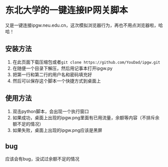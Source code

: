 # 东北大学的一键连接IP网关脚本
又是一键连接ipgw.neu.edu.cn，这次模拟浏览器行为，再也不用点浏览器啦，哈哈！

## 安装方法

1. 在此页面下载压缩包或者`git clone https://github.com/YouDad/ipgw.git`
2. 在随便一个目录下解压，然后用记事本打开ipgw.py
3. 把第一行和第二行的用户名和密码填充好
4. 然后可以保存这个脚本一个快捷方式到桌面上

## 使用方法

1. 双击python脚本，会出现一个执行窗口
2. 如果成功，桌面上出现的ipgw.png里面有已用流量，余额等内容（不排斥余额不足的情况）
3. 如果失败，桌面上出现的ipgw.png应该是黑屏

## bug

应该会有bug，没试过余额不足的情况
